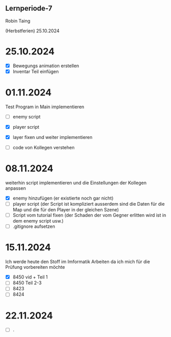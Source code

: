 ## Lernperiode-7

Robin Taing

(Herbstferien) 25.10.2024


# 25.10.2024
- [X] Bewegungs animation erstellen
- [X] Inventar Teil einfügen

# 01.11.2024
Test Program in Main implementieren
- [ ] enemy script
- [x] player script
- [x] layer fixen und weiter implementieren
- [ ] code von Kollegen verstehen



# 08.11.2024
weiterhin script implementieren und die Einstellungen der Kollegen anpassen
- [x] enemy hinzufügen (er existierte noch gar nicht)
- [ ] player script (der Script ist kompliziert ausserdem sind die Daten für die Map und die für den Player in der gleichen Szene)
- [ ] Script vom tutorial fixen (der Schaden der vom Gegner erlitten wird ist in dem enemy script usw.)
- [ ] .gitignore aufsetzen

# 15.11.2024
Ich werde heute den Stoff im Imformatik Arbeiten da ich mich für die Prüfung vorbereiten möchte
- [x] 8450 vid + Teil 1
- [ ] 8450 Teil 2-3
- [ ] 8423
- [ ] 8424

# 22.11.2024
- [ ] .
